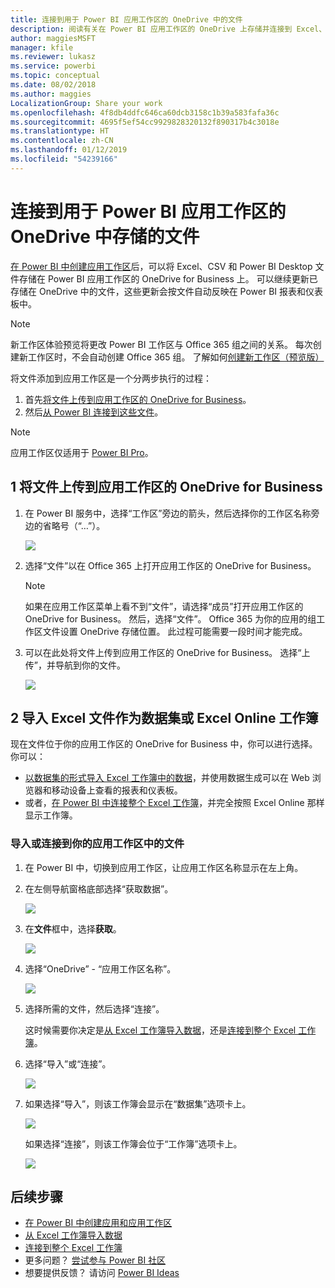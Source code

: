```yaml
---
title: 连接到用于 Power BI 应用工作区的 OneDrive 中的文件
description: 阅读有关在 Power BI 应用工作区的 OneDrive 上存储并连接到 Excel、CSV 和 Power BI Desktop 文件的信息。
author: maggiesMSFT
manager: kfile
ms.reviewer: lukasz
ms.service: powerbi
ms.topic: conceptual
ms.date: 08/02/2018
ms.author: maggies
LocalizationGroup: Share your work
ms.openlocfilehash: 4f8db4ddfc646ca60dcb3158c1b39a583fafa36c
ms.sourcegitcommit: 4695f5ef54cc9929828320132f890317b4c3018e
ms.translationtype: HT
ms.contentlocale: zh-CN
ms.lasthandoff: 01/12/2019
ms.locfileid: "54239166"
---
```

# <a name="connect-to-files-stored-in-onedrive-for-your-power-bi-app-workspace"></a>连接到用于 Power BI 应用工作区的 OneDrive 中存储的文件
[在 Power BI 中创建应用工作区](service-create-distribute-apps.md)后，可以将 Excel、CSV 和 Power BI Desktop 文件存储在 Power BI 应用工作区的 OneDrive for Business 上。 可以继续更新已存储在 OneDrive 中的文件，这些更新会按文件自动反映在 Power BI 报表和仪表板中。 

> [!NOTE]
> 新工作区体验预览将更改 Power BI 工作区与 Office 365 组之间的关系。 每次创建新工作区时，不会自动创建 Office 365 组。 了解如何[创建新工作区（预览版）](service-create-the-new-workspaces.md)

将文件添加到应用工作区是一个分两步执行的过程： 

1. 首先[将文件上传到应用工作区的 OneDrive for Business](service-connect-to-files-in-app-workspace-onedrive-for-business.md#1-upload-files-to-the-onedrive-for-business-for-your-app-workspace)。
2. 然后[从 Power BI 连接到这些文件](service-connect-to-files-in-app-workspace-onedrive-for-business.md#2-import-excel-files-as-datasets-or-as-excel-online-workbooks)。

> [!NOTE]
> 应用工作区仅适用于 [Power BI Pro](service-features-license-type.md)。
> 
> 

## <a name="1-upload-files-to-the-onedrive-for-business-for-your-app-workspace"></a>1 将文件上传到应用工作区的 OneDrive for Business
1. 在 Power BI 服务中，选择“工作区”旁边的箭头，然后选择你的工作区名称旁边的省略号（“…”）。 
   
   ![](media/service-connect-to-files-in-app-workspace-onedrive-for-business/power-bi-app-ellipsis.png)
2. 选择“文件”以在 Office 365 上打开应用工作区的 OneDrive for Business。
   
   > [!NOTE]
   > 如果在应用工作区菜单上看不到“文件”，请选择“成员”打开应用工作区的 OneDrive for Business。 然后，选择“文件”。 Office 365 为你的应用的组工作区文件设置 OneDrive 存储位置。 此过程可能需要一段时间才能完成。 
   > 
   > 
3. 可以在此处将文件上传到应用工作区的 OneDrive for Business。 选择“上传”，并导航到你的文件。
   
   ![](media/service-connect-to-files-in-app-workspace-onedrive-for-business/pbi_grpfilesonedrive.png)

## <a name="2-import-excel-files-as-datasets-or-as-excel-online-workbooks"></a>2 导入 Excel 文件作为数据集或 Excel Online 工作簿
现在文件位于你的应用工作区的 OneDrive for Business 中，你可以进行选择。 你可以： 

* [以数据集的形式导入 Excel 工作簿中的数据](service-get-data-from-files.md)，并使用数据生成可以在 Web 浏览器和移动设备上查看的报表和仪表板。
* 或者，[在 Power BI 中连接整个 Excel 工作簿](service-excel-workbook-files.md)，并完全按照 Excel Online 那样显示工作簿。

### <a name="import-or-connect-to-the-files-in-your-app-workspace"></a>导入或连接到你的应用工作区中的文件
1. 在 Power BI 中，切换到应用工作区，让应用工作区名称显示在左上角。 
2. 在左侧导航窗格底部选择“获取数据”。 
   
   ![](media/service-connect-to-files-in-app-workspace-onedrive-for-business/power-bi-app-get-data-button.png)
3. 在**文件**框中，选择**获取**。
   
   ![](media/service-connect-to-files-in-app-workspace-onedrive-for-business/pbi_getfiles.png)
4. 选择“OneDrive” - “应用工作区名称”。
   
    ![](media/service-connect-to-files-in-app-workspace-onedrive-for-business/pbi_grp_one_drive_shrpt.png)
5. 选择所需的文件，然后选择“连接”。
   
    这时候需要你决定是[从 Excel 工作簿导入数据](service-get-data-from-files.md)，还是[连接到整个 Excel 工作簿](service-excel-workbook-files.md)。
6. 选择“导入”或“连接”。
   
    ![](media/service-connect-to-files-in-app-workspace-onedrive-for-business/pbi_importexceldataorwholecrop.png)
7. 如果选择“导入”，则该工作簿会显示在“数据集”选项卡上。 
   
    ![](media/service-connect-to-files-in-app-workspace-onedrive-for-business/power-bi-app-excel-file-import.png)
   
    如果选择“连接”，则该工作簿会位于“工作簿”选项卡上。
   
    ![](media/service-connect-to-files-in-app-workspace-onedrive-for-business/power-bi-app-excel-file-connect.png)

## <a name="next-steps"></a>后续步骤
* [在 Power BI 中创建应用和应用工作区](service-create-distribute-apps.md)
* [从 Excel 工作簿导入数据](service-get-data-from-files.md)
* [连接到整个 Excel 工作簿](service-excel-workbook-files.md)
* 更多问题？ [尝试参与 Power BI 社区](http://community.powerbi.com/)
* 想要提供反馈？ 请访问 [Power BI Ideas](https://ideas.powerbi.com/forums/265200-power-bi)

